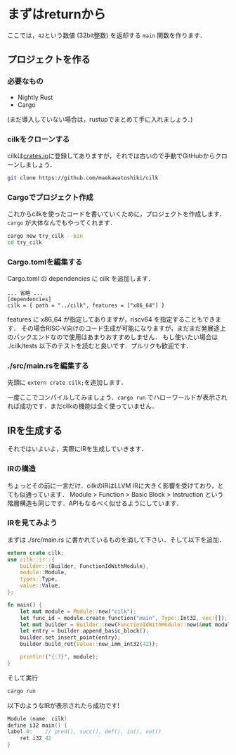 # まずはreturnから

ここでは，``42``という数値 (32bit整数) を返却する ``main`` 関数を作ります．

## プロジェクトを作る

### 必要なもの

- Nightly Rust 
- Cargo

(まだ導入していない場合は，rustupでまとめて手に入れましょう．)

### cilkをクローンする

cilkは[crates.io](https://crates.io)に登録してありますが，それでは古いので手動でGitHubからクローンしましょう．

```sh
git clone https://github.com/maekawatoshiki/cilk
```

### Cargoでプロジェクト作成

これからcilkを使ったコードを書いていくために，プロジェクトを作成します．``cargo`` が大体なんでもやってくれます．

```sh
cargo new try_cilk --bin
cd try_cilk
```

### Cargo.tomlを編集する

Cargo.toml の dependencies に cilk を追加します．

```Cargo.toml:toml
... 省略 ...
[dependencies]
cilk = { path = "../cilk", features = ["x86_64"] }
```

features に x86_64 が指定してありますが，riscv64 を指定することもできます．
その場合RISC-V向けのコード生成が可能になりますが，まだまだ発展途上のバックエンドなので使用はあまりおすすめしません．
もし使いたい場合は ./cilk/tests 以下のテストを読むと良いです．プルリクも歓迎です．

### ./src/main.rsを編集する

先頭に ``extern crate cilk;``を追加します．

一度ここでコンパイルしてみましょう．``cargo run`` でハローワールドが表示されれば成功です．まだcilkの機能は全く使っていません．

## IRを生成する

それではいよいよ，実際にIRを生成していきます．

### IRの構造

ちょっとその前に一言だけ．cilkのIRはLLVM IRに大きく影響を受けており，とても似通っています．
Module > Function > Basic Block > Instruction という階層構造も同じです．APIもなるべく似せるようにしています．

### IRを見てみよう

まずは ./src/main.rs に書かれているものを消して下さい．そして以下を追加．

```rs
extern crate cilk;
use cilk::ir::{
    builder::{Builder, FunctionIdWithModule},
    module::Module,
    types::Type,
    value::Value,
};

fn main() {
    let mut module = Module::new("cilk");
    let func_id = module.create_function("main", Type::Int32, vec![]);
    let mut builder = Builder::new(FunctionIdWithModule::new(&mut module, func_id));
    let entry = builder.append_basic_block();
    builder.set_insert_point(entry);
    builder.build_ret(Value::new_imm_int32(42));

    println!("{:?}", module);
}
```

そして実行

```sh
cargo run 
```

以下のようなIRが表示されたら成功です!

```c
Module (name: cilk)
define i32 main() {
label.0:	// pred(), succ(), def(), in(), out()
    ret i32 42
}
```
